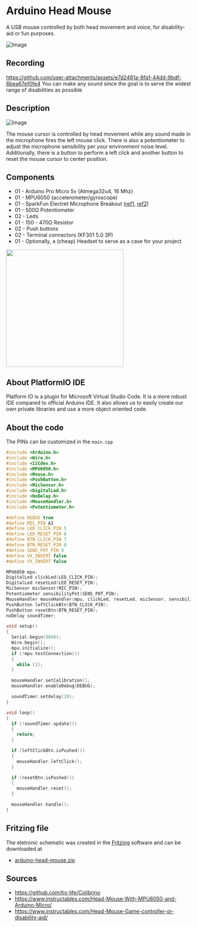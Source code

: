 # Arduino Head Mouse
A USB mouse controlled by both head movement and voice, for disability-aid or fun purposes.

![Image](https://github.com/user-attachments/assets/c18d263a-5e33-46e4-bc62-8dd1bcd8d360)

## Recording
https://github.com/user-attachments/assets/e7d2481a-8fa1-44dd-9bdf-6bea67ef0fe4
You can make any sound since the goal is to serve the widest range of disabilities as possible

## Description
![Image](https://github.com/user-attachments/assets/e63b57fd-b76c-400c-9920-b03a0221d645)

The mouse cursor is controlled by head movement while any sound made in the microphone fires the left mouse click.
There is also a potentiometer to adjust the microphone sensibility per your environment noise level.
Additionally, there is a button to perform a left click and another button to reset the mouse cursor to center position.

## Components
* 01 - Arduino Pro Micro 5v (Atmega32u4, 16 Mhz)
* 01 - MPU6050 (accelerometer/gyroscope)
* 01 - SparkFun Electret Microphone Breakout ([ref1](https://www.sparkfun.com/sparkfun-electret-microphone-breakout.html), [ref2](https://www.robocore.net/sensor-ambiente/sensor-de-som-microfone))
* 01 - 500Ω Potentiometer
* 02 - Leds
* 01 - 150 - 470Ω Resistor 
* 02 - Push buttons
* 02 - Terminal connectors (KF301 5.0 3P)
* 01 - Optionally, a (cheap) Headset to serve as a case for your project

<img src="https://github.com/user-attachments/assets/762ec68a-59fc-4484-9efc-677a596a5ec5" width="320">


## About PlatformIO IDE
Platform IO is a plugin for Microsoft Virtual Studio Code. It is a more robust IDE compared to official Arduino IDE. It also allows us to easily create our own private libraries and use a more object oriented code.

## About the code
The PINs can be customized in the `main.cpp` 
```c++
#include <Arduino.h>
#include <Wire.h>
#include <I2Cdev.h>
#include <MPU6050.h>
#include <Mouse.h>
#include <PushButton.h>
#include <MicSensor.h>
#include <DigitalLed.h>
#include <NoDelay.h>
#include <MouseHandler.h>
#include <Potentiometer.h>

#define DEBUG true
#define MIC_PIN A1
#define LED_CLICK_PIN 5
#define LED_RESET_PIN 6
#define BTN_CLICK_PIN 7
#define BTN_RESET_PIN 8
#define SENS_POT_PIN 9
#define VX_INVERT false
#define VY_INVERT false

MPU6050 mpu;
DigitalLed clickLed(LED_CLICK_PIN);
DigitalLed resetLed(LED_RESET_PIN);
MicSensor micSensor(MIC_PIN);
Potentiometer sensibilityPot(SENS_POT_PIN);
MouseHandler mouseHandler(mpu, clickLed, resetLed, micSensor, sensibilityPot, VX_INVERT, VY_INVERT);
PushButton leftClickBtn(BTN_CLICK_PIN);
PushButton resetBtn(BTN_RESET_PIN);
noDelay soundTimer;

void setup()
{
  Serial.begin(9600);
  Wire.begin();
  mpu.initialize();
  if (!mpu.testConnection())
  {
    while (1);
  }

  mouseHandler.setCalibration();
  mouseHandler.enableDebug(DEBUG);

  soundTimer.setdelay(20);
}

void loop()
{
  if (!soundTimer.update())
  {
    return;
  }

  if (leftClickBtn.isPushed())
  {
    mouseHandler.leftClick();
  }

  if (resetBtn.isPushed())
  {
    mouseHandler.reset();
  }

  mouseHandler.handle();
}

```

## Fritzing file
The eletronic schematic was created in the [Fritzing](https://fritzing.org/) software and can be downloaded at
* [arduino-head-mouse.zip](https://github.com/user-attachments/files/18549015/arduino-head-mouse.zip)

## Sources
* https://github.com/tix-life/Colibrino
* https://www.instructables.com/Head-Mouse-With-MPU6050-and-Arduino-Micro/
* https://www.instructables.com/Head-Mouse-Game-controller-or-disability-aid/
